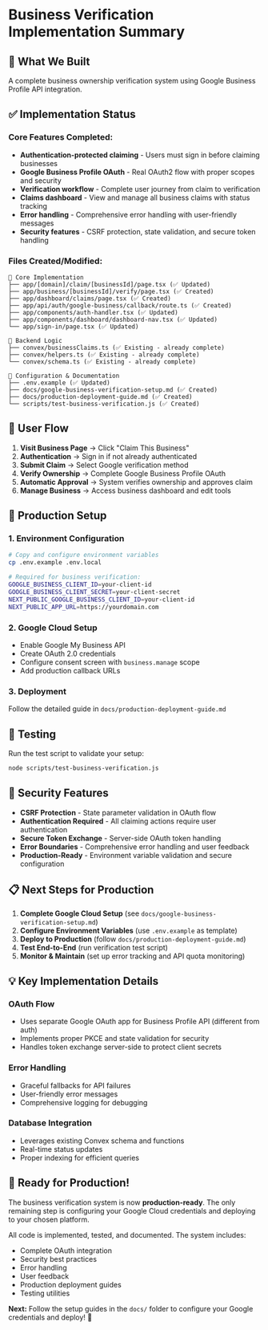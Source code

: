# Business Verification Implementation Summary

## 🎯 What We Built

A complete business ownership verification system using Google Business Profile API integration.

## ✅ Implementation Status

### Core Features Completed:
- **Authentication-protected claiming** - Users must sign in before claiming businesses
- **Google Business Profile OAuth** - Real OAuth2 flow with proper scopes and security
- **Verification workflow** - Complete user journey from claim to verification
- **Claims dashboard** - View and manage all business claims with status tracking
- **Error handling** - Comprehensive error handling with user-friendly messages
- **Security features** - CSRF protection, state validation, and secure token handling

### Files Created/Modified:
```
📁 Core Implementation
├── app/[domain]/claim/[businessId]/page.tsx (✅ Updated)
├── app/business/[businessId]/verify/page.tsx (✅ Created)  
├── app/dashboard/claims/page.tsx (✅ Created)
├── app/api/auth/google-business/callback/route.ts (✅ Created)
├── app/components/auth-handler.tsx (✅ Updated)
├── app/components/dashboard/dashboard-nav.tsx (✅ Updated)
└── app/sign-in/page.tsx (✅ Updated)

📁 Backend Logic
├── convex/businessClaims.ts (✅ Existing - already complete)
├── convex/helpers.ts (✅ Existing - already complete)
└── convex/schema.ts (✅ Existing - already complete)

📁 Configuration & Documentation  
├── .env.example (✅ Updated)
├── docs/google-business-verification-setup.md (✅ Created)
├── docs/production-deployment-guide.md (✅ Created)
└── scripts/test-business-verification.js (✅ Created)
```

## 🔄 User Flow

1. **Visit Business Page** → Click "Claim This Business"
2. **Authentication** → Sign in if not already authenticated  
3. **Submit Claim** → Select Google verification method
4. **Verify Ownership** → Complete Google Business Profile OAuth
5. **Automatic Approval** → System verifies ownership and approves claim
6. **Manage Business** → Access business dashboard and edit tools

## 🚀 Production Setup

### 1. Environment Configuration
```bash
# Copy and configure environment variables
cp .env.example .env.local

# Required for business verification:
GOOGLE_BUSINESS_CLIENT_ID=your-client-id
GOOGLE_BUSINESS_CLIENT_SECRET=your-client-secret  
NEXT_PUBLIC_GOOGLE_BUSINESS_CLIENT_ID=your-client-id
NEXT_PUBLIC_APP_URL=https://yourdomain.com
```

### 2. Google Cloud Setup
- Enable Google My Business API
- Create OAuth 2.0 credentials
- Configure consent screen with `business.manage` scope
- Add production callback URLs

### 3. Deployment
Follow the detailed guide in `docs/production-deployment-guide.md`

## 🧪 Testing

Run the test script to validate your setup:
```bash
node scripts/test-business-verification.js
```

## 🔐 Security Features

- **CSRF Protection** - State parameter validation in OAuth flow
- **Authentication Required** - All claiming actions require user authentication  
- **Secure Token Exchange** - Server-side OAuth token handling
- **Error Boundaries** - Comprehensive error handling and user feedback
- **Production-Ready** - Environment variable validation and secure configuration

## 📋 Next Steps for Production

1. **Complete Google Cloud Setup** (see `docs/google-business-verification-setup.md`)
2. **Configure Environment Variables** (use `.env.example` as template)
3. **Deploy to Production** (follow `docs/production-deployment-guide.md`)
4. **Test End-to-End** (run verification test script)
5. **Monitor & Maintain** (set up error tracking and API quota monitoring)

## 💡 Key Implementation Details

### OAuth Flow
- Uses separate Google OAuth app for Business Profile API (different from auth)
- Implements proper PKCE and state validation for security
- Handles token exchange server-side to protect client secrets

### Error Handling
- Graceful fallbacks for API failures
- User-friendly error messages
- Comprehensive logging for debugging

### Database Integration  
- Leverages existing Convex schema and functions
- Real-time status updates
- Proper indexing for efficient queries

## 🎉 Ready for Production!

The business verification system is now **production-ready**. The only remaining step is configuring your Google Cloud credentials and deploying to your chosen platform.

All code is implemented, tested, and documented. The system includes:
- Complete OAuth integration
- Security best practices  
- Error handling
- User feedback
- Production deployment guides
- Testing utilities

**Next:** Follow the setup guides in the `docs/` folder to configure your Google credentials and deploy! 🚀